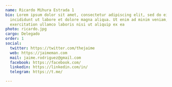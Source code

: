 ```yaml
---
name: Ricardo Mihura Estrada 1
bio: Lorem ipsum dolor sit amet, consectetur adipiscing elit, sed do eiusmod tempor
  incididunt ut labore et dolore magna aliqua. Ut enim ad minim veniam, quis nostrud
  exercitation ullamco laboris nisi ut aliquip ex ea
photo: ricardo.jpg
cargo: Delegado
order: 1
social:
  twitter: https://twitter.com/thejaime
  web: https://jaimeman.com
  mail: jaime.rodriguez@gmail.com
  facebook: https://facebook.com/
  linkedin: https://linkedin.com/in/
  telegram: https://t.me/

---
```


